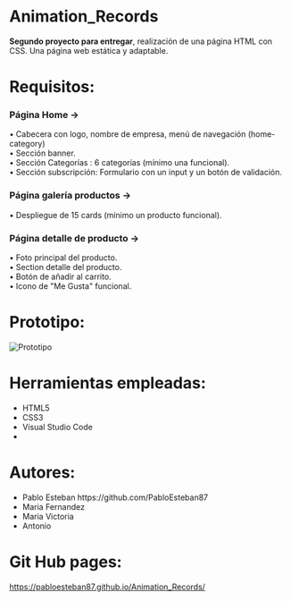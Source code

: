 # Animation_Records
<b>Segundo proyecto para entregar</b>, realización de una página HTML con CSS. Una página web estática y adaptable.

# Requisitos:
<h3>Página Home -></h3>
  •	Cabecera con logo, nombre de empresa, menú de navegación (home-category) <br>
  •	Sección banner. <br>
  •	Sección Categorías : 6 categorías (mínimo una funcional). <br>
  •	Sección subscripción: Formulario con un input y un botón de validación. <br> 
  <h3>Página galería productos -></h3>
  •	Despliegue de 15 cards (mínimo un producto funcional). <br> 
  <h3>Página detalle de producto -></h3>
  •	Foto principal del producto. <br> 
  •	Section detalle del producto. <br> 
  •	Botón de añadir al carrito. <br> 
  •	Icono de "Me Gusta" funcional. <br> 

# Prototipo:
![Prototipo](https://github.com/PabloEsteban87/Animation_Records/assets/133370570/47bfcf38-e5ed-4d88-8bc3-64203a49d138)

# Herramientas empleadas:
<ul>
  <li> HTML5 </li>
  <li> CSS3 </li>
  <li> Visual Studio Code </li>
  <li> </li>
  </ul>

# Autores:
<ul>
  <li>Pablo Esteban https://github.com/PabloEsteban87  </li>
  <li>Maria Fernandez</li>
  <li>Maria Victoria</li>
  <li>Antonio</li>
  </ul>

# Git Hub pages: 
  https://pabloesteban87.github.io/Animation_Records/

  
